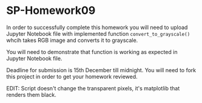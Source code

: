 # SP-Homework09

In order to successfully complete this homework you
will need to upload Jupyter Notebook file with
implemented function `convert_to_grayscale()` whcih
takes RGB image and converts it to grayscale.

You will need to demonstrate that function is working
as expected in Jupyter Notebook file.

Deadline for submission is 15th December till midnight.
You will need to fork this project in order to get your
homework reviewed.

EDIT: Script doesn't change the transparent pixels, it's
matplotlib that renders them black.
